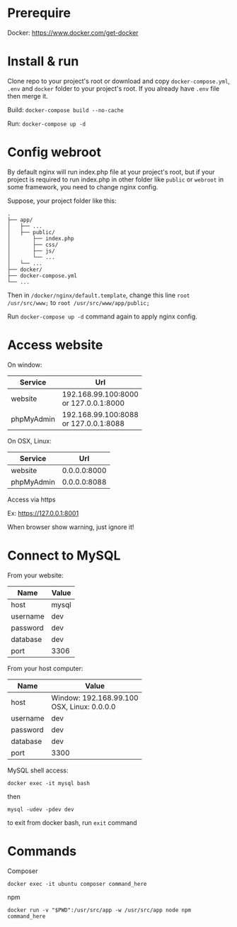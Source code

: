 # Prerequire

Docker: https://www.docker.com/get-docker

# Install & run

Clone repo to your project's root or download and copy ```docker-compose.yml```, ```.env``` and ```docker``` folder to your project's root. If you already have ```.env``` file then merge it.

Build: ```docker-compose build --no-cache```

Run: ```docker-compose up -d```

# Config webroot

By default nginx will run index.php file at your project's root, but if your project is required to run index.php in other folder like ```public``` or ```webroot``` in some framework, you need to change nginx config.

Suppose, your project folder like this:

```
.
├── app/
│   ├── ...
│   ├── public/
│       ├── index.php
│       ├── css/
│       ├── js/
│       └── ...
│   └── ...
├── docker/
├── docker-compose.yml
└── ...
```

Then in ```/docker/nginx/default.template```, change this line ```root /usr/src/www;``` to ```root /usr/src/www/app/public;```

Run ```docker-compose up -d``` command again to apply nginx config.

# Access website

On window:

| Service    | Url                 |
| ---------- | ------------------- |
| website    | 192.168.99.100:8000<br>or 127.0.0.1:8000 |
| phpMyAdmin | 192.168.99.100:8088<br>or 127.0.0.1:8088 |

On OSX, Linux:

| Service    | Url          |
| ---------- | ------------ |
| website    | 0.0.0.0:8000 |
| phpMyAdmin | 0.0.0.0:8088 |

Access via https

Ex: https://127.0.0.1:8001

When browser show warning, just ignore it!

# Connect to MySQL

From your website:

| Name     | Value |
| -------- | ----- |
| host     | mysql |
| username | dev   |
| password | dev   |
| database | dev   |
| port     | 3306  |

From your host computer:

| Name     | Value |
| -------- | ----- |
| host     | Window: 192.168.99.100<br>OSX, Linux: 0.0.0.0 |
| username | dev   |
| password | dev   |
| database | dev   |
| port     | 3300  |

MySQL shell access:

```
docker exec -it mysql bash
```
then
```
mysql -udev -pdev dev
```
to exit from docker bash, run ```exit``` command

# Commands

Composer
```
docker exec -it ubuntu composer command_here
```

npm
```
docker run -v "$PWD":/usr/src/app -w /usr/src/app node npm command_here
```
